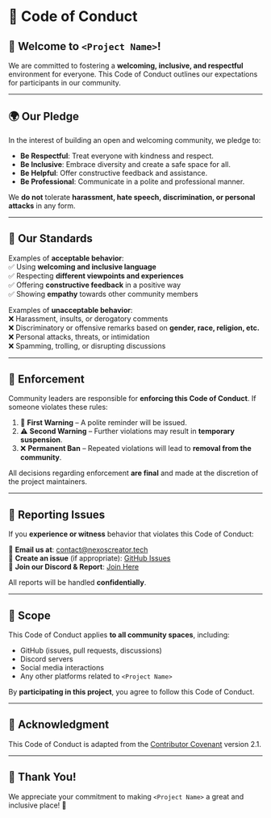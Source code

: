 # 📜 Code of Conduct  

## 👋 Welcome to `<Project Name>`!  

We are committed to fostering a **welcoming, inclusive, and respectful** environment for everyone. This Code of Conduct outlines our expectations for participants in our community.  

---

## 🌍 Our Pledge  

In the interest of building an open and welcoming community, we pledge to:  

- **Be Respectful**: Treat everyone with kindness and respect.  
- **Be Inclusive**: Embrace diversity and create a safe space for all.  
- **Be Helpful**: Offer constructive feedback and assistance.  
- **Be Professional**: Communicate in a polite and professional manner.  

We **do not** tolerate **harassment, hate speech, discrimination, or personal attacks** in any form.  

---

## 🚀 Our Standards  

Examples of **acceptable behavior**:  
✅ Using **welcoming and inclusive language**  
✅ Respecting **different viewpoints and experiences**  
✅ Offering **constructive feedback** in a positive way  
✅ Showing **empathy** towards other community members  

Examples of **unacceptable behavior**:  
❌ Harassment, insults, or derogatory comments  
❌ Discriminatory or offensive remarks based on **gender, race, religion, etc.**  
❌ Personal attacks, threats, or intimidation  
❌ Spamming, trolling, or disrupting discussions  

---

## 👮 Enforcement  

Community leaders are responsible for **enforcing this Code of Conduct**. If someone violates these rules:  

1. 🚨 **First Warning** – A polite reminder will be issued.  
2. ⚠️ **Second Warning** – Further violations may result in **temporary suspension**.  
3. ❌ **Permanent Ban** – Repeated violations will lead to **removal from the community**.  

All decisions regarding enforcement **are final** and made at the discretion of the project maintainers.  

---

## 📢 Reporting Issues  

If you **experience or witness** behavior that violates this Code of Conduct:  

📩 **Email us at**: [contact@nexoscreator.tech](mailto:contact@nexoscreator.tech)  
📝 **Create an issue** (if appropriate): [GitHub Issues](https://github.com/nexoscreator/<your-repo>/issues)  
💬 **Join our Discord & Report**: [Join Here](https://discord.gg/H7pVc9aUK2)  

All reports will be handled **confidentially**.  

---

## 🌟 Scope  

This Code of Conduct applies **to all community spaces**, including:  
- GitHub (issues, pull requests, discussions)  
- Discord servers  
- Social media interactions  
- Any other platforms related to `<Project Name>`  

By **participating in this project**, you agree to follow this Code of Conduct.  

---

## 🙏 Acknowledgment  

This Code of Conduct is adapted from the [Contributor Covenant](https://www.contributor-covenant.org/version/2/1/code_of_conduct/) version 2.1.  

---

## 💖 Thank You!  

We appreciate your commitment to making `<Project Name>` a great and inclusive place! 🚀  